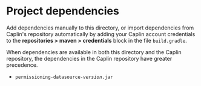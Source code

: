# Project dependencies

Add dependencies manually to this directory, or import dependencies from Caplin's repository automatically by adding your Caplin account credentials to the **repositories > maven > credentials** block in the file `build.gradle`.
 
When dependencies are available in both this directory and the Caplin repository, the dependencies in the Caplin repository have greater precedence.

* <code>permissioning-datasource-<em>version</em>.jar</code>
